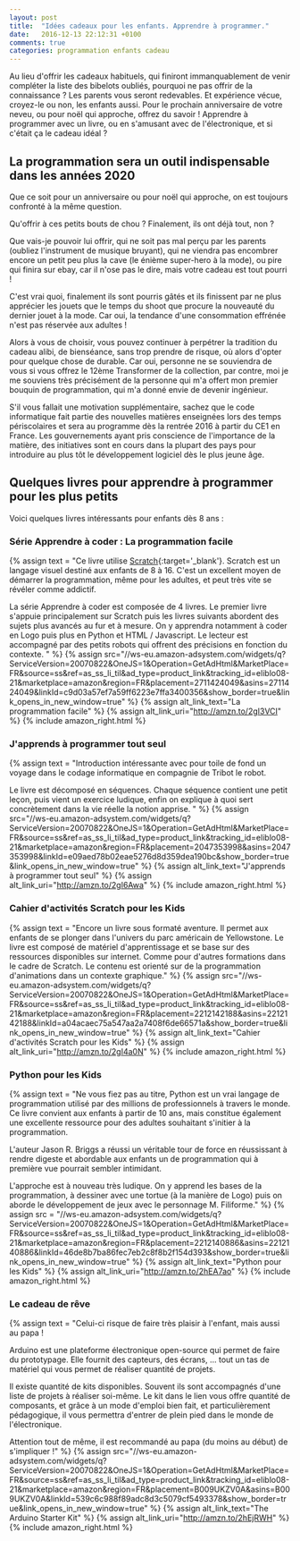 ```yaml
---
layout: post
title:  "Idées cadeaux pour les enfants. Apprendre à programmer."
date:   2016-12-13 22:12:31 +0100
comments: true
categories: programmation enfants cadeau
---
```


Au lieu d'offrir les cadeaux habituels, qui finiront immanquablement de venir compléter la liste des bibelots oubliés, pourquoi ne pas offrir de la connaissance ? Les parents vous seront redevables. Et expérience vécue, croyez-le ou non, les enfants aussi. Pour le prochain anniversaire de votre neveu, ou pour noël qui approche, offrez du savoir ! Apprendre à programmer avec un livre, ou en s'amusant avec de l'électronique, et si c'était ça le cadeau idéal ?

## La programmation sera un outil indispensable dans les années 2020 

Que ce soit pour un anniversaire ou pour noël qui approche, on est toujours confronté à la même question. 

Qu'offrir à ces petits bouts de chou ? Finalement, ils ont déjà tout, non ? 

Que vais-je pouvoir lui offrir, qui ne soit pas mal perçu par les parents (oubliez l'instrument de musique bruyant), qui ne viendra pas encombrer encore un petit peu plus la cave (le énième super-hero à la mode), ou pire qui finira sur ebay, car il n'ose pas le dire, mais votre cadeau est tout pourri !

C'est vrai quoi, finalement ils sont pourris gâtés et ils finissent par ne plus apprécier les jouets que le temps du shoot que procure la nouveauté du dernier jouet à la mode. Car oui, la tendance d'une consommation effrénée n'est pas réservée aux adultes !

Alors à vous de choisir, vous pouvez continuer à perpétrer la tradition du cadeau alibi, de bienséance, sans trop prendre de risque, où alors d'opter pour quelque chose de durable. Car oui, personne ne se souviendra de vous si vous offrez le 12ème Transformer de la collection, par contre, moi je me souviens très précisément de la personne qui m'a offert mon premier bouquin de programmation, qui m'a donné envie de devenir ingénieur.

S'il vous fallait une motivation supplémentaire, sachez que le code informatique fait partie des nouvelles matières enseignées lors des temps périscolaires et sera au programme dès la rentrée 2016 à partir du CE1 en France. Les gouvernements ayant pris conscience de l'importance de la matière, des initiatives sont en cours dans la plupart des pays pour introduire au plus tôt le développement logiciel dès le plus jeune âge.

## Quelques livres pour apprendre à programmer pour les plus petits 

Voici quelques livres intéressants pour enfants dès 8 ans :

### Série Apprendre à coder : La programmation facile

{% assign text = "Ce livre utilise [Scratch](https://scratch.mit.edu/){:target='_blank'}. Scratch est un langage visuel destiné aux enfants de 8 à 16. C'est un excellent moyen de démarrer la programmation, même pour les adultes, et peut très vite se révéler comme addictif.

La série Apprendre à coder est composée de 4 livres. Le premier livre s'appuie principalement sur Scratch puis les livres suivants abordent des sujets plus avancés au fur et à mesure. On y apprendra notamment à coder en Logo puis plus en Python et HTML / Javascript. Le lecteur est accompagné par des petits robots qui offrent des précisions en fonction du contexte.
" %}
{% assign src="//ws-eu.amazon-adsystem.com/widgets/q?ServiceVersion=20070822&OneJS=1&Operation=GetAdHtml&MarketPlace=FR&source=ss&ref=as_ss_li_til&ad_type=product_link&tracking_id=eliblo08-21&marketplace=amazon&region=FR&placement=2711424049&asins=2711424049&linkId=c9d03a57ef7a59ff6223e7ffa3400356&show_border=true&link_opens_in_new_window=true" %}
{% assign alt_link_text="La programmation facile" %}
{% assign alt_link_uri="http://amzn.to/2gI3VCI" %}
{% include amazon_right.html %}

### J'apprends à programmer tout seul

{% assign text = "Introduction intéressante avec pour toile de fond un voyage dans le codage informatique en compagnie de Tribot le robot. 

Le livre est décomposé en séquences. Chaque séquence contient une petit leçon, puis vient un exercice ludique, enfin on explique à quoi sert concrètement dans la vie réelle la notion apprise.
" %}
{% assign src="//ws-eu.amazon-adsystem.com/widgets/q?ServiceVersion=20070822&OneJS=1&Operation=GetAdHtml&MarketPlace=FR&source=ss&ref=as_ss_li_til&ad_type=product_link&tracking_id=eliblo08-21&marketplace=amazon&region=FR&placement=2047353998&asins=2047353998&linkId=e09aed78b02eae5276d8d359dea190bc&show_border=true&link_opens_in_new_window=true" %}
{% assign alt_link_text="J'apprends à programmer tout seul" %}
{% assign alt_link_uri="http://amzn.to/2gI6Awa" %}
{% include amazon_right.html %}

### Cahier d'activités Scratch pour les Kids

{% assign text = "Encore un livre sous formaté aventure. Il permet aux enfants de se plonger dans l'univers du parc américain de Yellowstone. Le livre est composé de matériel d'apprentissage et se base sur des ressources disponibles sur internet. Comme pour d'autres formations dans le cadre de Scratch. Le contenu est orienté sur de la programmation d'animations dans un contexte graphique." %}
{% assign src="//ws-eu.amazon-adsystem.com/widgets/q?ServiceVersion=20070822&OneJS=1&Operation=GetAdHtml&MarketPlace=FR&source=ss&ref=as_ss_li_til&ad_type=product_link&tracking_id=eliblo08-21&marketplace=amazon&region=FR&placement=2212142188&asins=2212142188&linkId=a04acaec75a547aa2a7408f6de66571a&show_border=true&link_opens_in_new_window=true" %}
{% assign alt_link_text="Cahier d'activités Scratch pour les Kids" %}
{% assign alt_link_uri="http://amzn.to/2gI4a0N" %}
{% include amazon_right.html %}

### Python pour les Kids

{% assign text = "Ne vous fiez pas au titre, Python est un vrai langage de programmation utilisé par des millions de professionnels à travers le monde. Ce livre convient aux enfants à partir de 10 ans, mais constitue également une excellente ressource pour des adultes souhaitant s'initier à la programmation.

L'auteur Jason R. Briggs a réussi un véritable tour de force en réussissant à rendre digeste et abordable aux enfants un de programmation qui à première vue pourrait sembler intimidant.

L'approche est à nouveau très ludique. On y apprend les bases de la programmation, à dessiner avec une tortue (à la manière de Logo) puis on aborde le développement de jeux avec le personnage M. Filiforme." %}
{% assign src = "//ws-eu.amazon-adsystem.com/widgets/q?ServiceVersion=20070822&OneJS=1&Operation=GetAdHtml&MarketPlace=FR&source=ss&ref=as_ss_li_til&ad_type=product_link&tracking_id=eliblo08-21&marketplace=amazon&region=FR&placement=2212140886&asins=2212140886&linkId=46de8b7ba86fec7eb2c8f8b2f154d393&show_border=true&link_opens_in_new_window=true" %}
{% assign alt_link_text="Python pour les Kids" %}
{% assign alt_link_uri="http://amzn.to/2hEA7ao" %}
{% include amazon_right.html %}

### Le cadeau de rêve

{% assign text = "Celui-ci risque de faire très plaisir à l'enfant, mais aussi au papa ! 

Arduino est une plateforme électronique open-source qui permet de faire du prototypage. Elle fournit des capteurs, des écrans, ... tout un tas de matériel qui vous permet de réaliser quantité de projets. 

Il existe quantité de kits disponibles. Souvent ils sont accompagnés d'une liste de projets à réaliser soi-même. Le kit dans le lien vous offre quantité de composants, et grâce à un mode d'emploi bien fait, et particulièrement pédagogique, il vous permettra d'entrer de plein pied dans le monde de l'électronique. 

Attention tout de même, il est recommandé au papa (du moins au début) de s'impliquer !" %}
{% assign src="//ws-eu.amazon-adsystem.com/widgets/q?ServiceVersion=20070822&OneJS=1&Operation=GetAdHtml&MarketPlace=FR&source=ss&ref=as_ss_li_til&ad_type=product_link&tracking_id=eliblo08-21&marketplace=amazon&region=FR&placement=B009UKZV0A&asins=B009UKZV0A&linkId=539c6c988f89adc8d3c5079cf5493378&show_border=true&link_opens_in_new_window=true" %}
{% assign alt_link_text="The Arduino Starter Kit" %}
{% assign alt_link_uri="http://amzn.to/2hEjRWH" %}
{% include amazon_right.html %}
